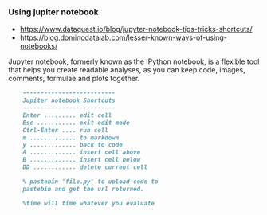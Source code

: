 ### Using jupiter notebook
+ https://www.dataquest.io/blog/jupyter-notebook-tips-tricks-shortcuts/
+ https://blog.dominodatalab.com/lesser-known-ways-of-using-notebooks/

Jupyter notebook, formerly known as the IPython notebook, is a flexible tool
that helps you create readable analyses, as you can keep code, images,
comments, formulae and plots together.

``` markdown
    --------------------------
    Jupiter notebook Shortcuts
    --------------------------
    Enter ......... edit cell
    Esc ........... exit edit mode
    Ctrl-Enter .... run cell
    m ............. to markdown
    y ............. back to code
    A ............. insert cell above
    B ............. insert cell below
    DD ............ delete current cell

    % pastebin 'file.py' to upload code to
    pastebin and get the url returned.

    %time will time whatever you evaluate
```
